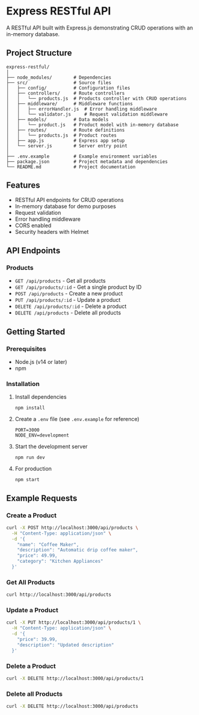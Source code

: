 # Express RESTful API

A RESTful API built with Express.js demonstrating CRUD operations with an in-memory database.

## Project Structure

```
express-restful/
│
├── node_modules/        # Dependencies
├── src/                 # Source files
│   ├── config/          # Configuration files
│   ├── controllers/     # Route controllers
│   │   └── products.js  # Products controller with CRUD operations
│   ├── middleware/      # Middleware functions
│   │   ├── errorHandler.js  # Error handling middleware
│   │   └── validator.js     # Request validation middleware
│   ├── models/          # Data models
│   │   └── product.js   # Product model with in-memory database
│   ├── routes/          # Route definitions
│   │   └── products.js  # Product routes
│   ├── app.js           # Express app setup
│   └── server.js        # Server entry point
│
├── .env.example         # Example environment variables
├── package.json         # Project metadata and dependencies
└── README.md            # Project documentation
```

## Features

- RESTful API endpoints for CRUD operations
- In-memory database for demo purposes
- Request validation
- Error handling middleware
- CORS enabled
- Security headers with Helmet

## API Endpoints

### Products

- `GET /api/products` - Get all products
- `GET /api/products/:id` - Get a single product by ID
- `POST /api/products` - Create a new product
- `PUT /api/products/:id` - Update a product
- `DELETE /api/products/:id` - Delete a product
- `DELETE /api/products` - Delete all products

## Getting Started

### Prerequisites

- Node.js (v14 or later)
- npm

### Installation

1. Install dependencies
   ```
   npm install
   ```

2. Create a `.env` file (see `.env.example` for reference)
   ```
   PORT=3000
   NODE_ENV=development
   ```

3. Start the development server
   ```
   npm run dev
   ```

4. For production
   ```
   npm start
   ```

## Example Requests

### Create a Product

```bash
curl -X POST http://localhost:3000/api/products \
  -H "Content-Type: application/json" \
  -d '{
    "name": "Coffee Maker",
    "description": "Automatic drip coffee maker",
    "price": 49.99,
    "category": "Kitchen Appliances"
  }'
```

### Get All Products

```bash
curl http://localhost:3000/api/products
```

### Update a Product

```bash
curl -X PUT http://localhost:3000/api/products/1 \
  -H "Content-Type: application/json" \
  -d '{
    "price": 39.99,
    "description": "Updated description"
  }'
```

### Delete a Product

```bash
curl -X DELETE http://localhost:3000/api/products/1
```

### Delete all Products

```bash
curl -X DELETE http://localhost:3000/api/products
```
